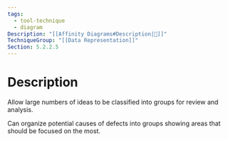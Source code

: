 ```yaml
---
tags:
  - tool-technique
  - diagram
Description: "[[Affinity Diagrams#Description|📝]]"
TechniqueGroup: "[[Data Representation]]"
Section: 5.2.2.5
---
```

# Description
Allow large numbers of ideas to be classified into groups for review and analysis.

Can organize potential causes of defects into groups showing areas that should be focused on the most.